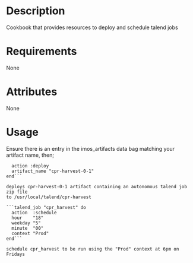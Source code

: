 Description
===========
Cookbook that provides resources to deploy and schedule talend jobs

Requirements
============
None

Attributes
==========
None

Usage
=====
Ensure there is an entry in the imos_artifacts data bag matching your artifact
name, then;

```talend_deploy "cpr-harvest" do
  action :deploy
  artifact_name "cpr-harvest-0-1"
end```

deploys cpr-harvest-0-1 artifact containing an autonomous talend job zip file
to /usr/local/talend/cpr-harvest

```talend_job "cpr_harvest" do
  action  :schedule
  hour    "18"
  weekday "5"
  minute  "00"
  context "Prod"
end```

schedule cpr_harvest to be run using the "Prod" context at 6pm on Fridays
